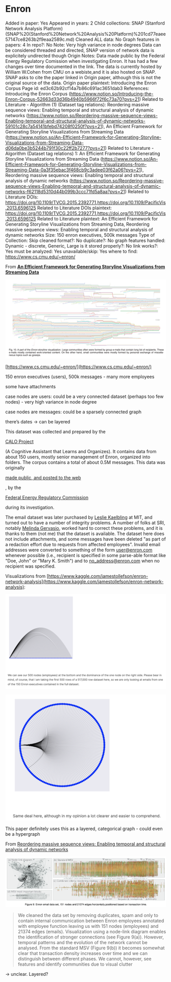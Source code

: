 # Enron

Added in paper: Yes
Appeared in years: 2
Child collections: SNAP (Stanford Network Analysis Platform) (SNAP%20(Stanford%20Network%20Analysis%20Platform)%201cd77eaee57147ce8263b2f9eaa2589c.md)
Cleaned ALL data: No
Graph features in papers: 4
In repo?: No
Note: Very high variance in node degrees 
Data can be considered threaded and directed, SNAP version of network data is explicitely undirected though
Origin Notes: Data made public by the Federal Energy Regulatory Comission when investigating Enron. It has had a few changes over time documented in the link. The data is currently hosted by William W.Cohen from CMU on a webiste,and it is also hosted on SNAP. SNAP asks to cite the paper linked in Origin paper, although this is not the original source of the data.
Origin paper plaintext: Introducing the Enron Corpus
Page id: ed3c62b92cf14a7b86c691ac3651dab3
References: Introducing the Enron Corpus (https://www.notion.so/Introducing-the-Enron-Corpus-52663d33d36b4940b5966f72f6c73a70?pvs=21)
Related to Literature - Algorithm (1) (Dataset tag relations): Reordering massive sequence views: Enabling temporal and structural analysis of dynamic networks (https://www.notion.so/Reordering-massive-sequence-views-Enabling-temporal-and-structural-analysis-of-dynamic-networks-59101c28c7a54141bfebd74208f0250f?pvs=21), An Efficient Framework for Generating Storyline Visualizations from Streaming Data (https://www.notion.so/An-Efficient-Framework-for-Generating-Storyline-Visualizations-from-Streaming-Data-d06da0be3b5244b791f30c22ff2b7277?pvs=21)
Related to Literature - Algorithm (Dataset tag relations) 1: An Efficient Framework for Generating Storyline Visualizations from Streaming Data (https://www.notion.so/An-Efficient-Framework-for-Generating-Storyline-Visualizations-from-Streaming-Data-0a3f35ebac3f468cb9c3adee03f62a06?pvs=21), Reordering massive sequence views: Enabling temporal and structural analysis of dynamic networks (https://www.notion.so/Reordering-massive-sequence-views-Enabling-temporal-and-structural-analysis-of-dynamic-networks-f62118d5310d44b099b3ccc71fd5a8aa?pvs=21)
Related to Literature DOIs: https://doi.org/10.1109/TVCG.2015.2392771,https://doi.org/10.1109/PacificVis.2013.6596125
Related to Literature DOIs plaintext: https://doi.org/10.1109/TVCG.2015.2392771,https://doi.org/10.1109/PacificVis.2013.6596125
Related to Literature plaintext: An Efficient Framework for Generating Storyline Visualizations from Streaming Data, Reordering massive sequence views: Enabling temporal and structural analysis of dynamic networks
Size: 150 enron executives, 500k messages
Type of Collection: Skip
cleaned format?: No
duplicate?: No
graph features handled: Dynamic - discrete, Generic, Large
is it stored properly?: No
link works?: Yes
must be analyzed: Yes
unavailable/skip: Yes
where to find: https://www.cs.cmu.edu/~enron/

From [**An Efficient Framework for Generating Storyline Visualizations from Streaming Data**](https://www.notion.so/An-Efficient-Framework-for-Generating-Storyline-Visualizations-from-Streaming-Data-0a3f35ebac3f468cb9c3adee03f62a06?pvs=21) 

![Untitled](Enron%20ed3c62b92cf14a7b86c691ac3651dab3/Untitled.png)

[https://www.cs.cmu.edu/~enron/](https://www.cs.cmu.edu/~enron/)

150 enron executives (users), 500k messages - many more employees

some have attachments

case nodes are users: could be a very connected dataset (perhaps too few nodes) - very high variance in node degree

case nodes are messages: could be a sparsely connected graph

there’s dates → can be layered

This dataset was collected and prepared by the

[CALO Project](http://www.ai.sri.com/project/CALO)

(A Cognitive Assistant that Learns and Organizes). It contains data from about 150 users, mostly senior management of Enron, organized into folders. The corpus contains a total of about 0.5M messages. This data was originally

[made public, and posted to the web](http://www.salon.com/news/feature/2003/10/14/enron/index_np.html)

, by the

[Federal Energy Regulatory Commission](http://www.ferc.gov/)

during its investigation.

The email dataset was later purchased by [Leslie Kaelbling](http://www.ai.mit.edu/people/lpk/lpk.html) at MIT, and turned out to have a number of integrity problems. A number of folks at SRI, notably [Melinda Gervasio](http://www.ai.sri.com/people/gervasio), worked hard to correct these problems, and it is thanks to them (not me) that the dataset is available. The dataset here does not include attachments, and some messages have been deleted "as part of a redaction effort due to requests from affected employees". Invalid email addresses were converted to something of the form user@enron.com whenever possible (i.e., recipient is specified in some parse-able format like "Doe, John" or "Mary K. Smith") and to no_address@enron.com when no recipient was specified.

Visualizations from [https://www.kaggle.com/jamestollefson/enron-network-analysis](https://www.kaggle.com/jamestollefson/enron-network-analysis):

![Untitled](Enron%20ed3c62b92cf14a7b86c691ac3651dab3/Untitled%201.png)

![Untitled](Enron%20ed3c62b92cf14a7b86c691ac3651dab3/Untitled%202.png)

This paper definitely uses this as a layered, categorical graph - could even be a hypergraph

From [Reordering massive sequence views: Enabling temporal and structural analysis of dynamic networks](https://www.notion.so/Reordering-massive-sequence-views-Enabling-temporal-and-structural-analysis-of-dynamic-networks-f62118d5310d44b099b3ccc71fd5a8aa?pvs=21) 

![Untitled](Enron%20ed3c62b92cf14a7b86c691ac3651dab3/Untitled%203.png)

> We cleaned the data set by removing duplicates, spam and only to contain internal communication between Enron employees annotated with employee function leaving us with 151 nodes (employees) and 21374 edges (emails). Visualization using a node-link diagram enables the identification of stronger connections (see Figure 9(a)). However, temporal patterns and the evolution of the network cannot be analysed. From the standard MSV (Figure 9(b)) it becomes somewhat clear that transaction density increases over time and we can distinguish between different phases. We cannot, however, see features and identify communities due to visual clutter
> 

→ unclear. Layered?